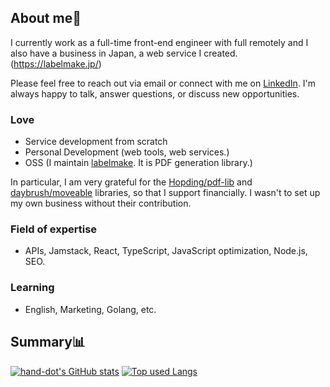 ## About me👋

I currently work as a full-time front-end engineer with full remotely and I also have a business in Japan, a web service I created. (https://labelmake.jp/)

Please feel free to reach out via email or connect with me on [LinkedIn](https://www.linkedin.com/in/hand-dot/). I'm always happy to talk, answer questions, or discuss new opportunities.

### Love
- Service development from scratch
- Personal Development (web tools, web services.)
- OSS (I maintain [labelmake](https://github.com/hand-dot/labelmake). It is PDF generation library.)

In particular, I am very grateful for the [Hopding/pdf-lib](https://github.com/Hopding/pdf-lib) and [daybrush/moveable](https://github.com/daybrush/moveable) libraries, so that I support financially. I wasn't to set up my own business without their contribution.


### Field of expertise
- APIs, Jamstack, React, TypeScript, JavaScript optimization, Node.js, SEO.

### Learning
- English, Marketing, Golang, etc.

## Summary📊

[![hand-dot's GitHub stats](https://github-readme-stats.vercel.app/api?username=hand-dot&count_private=true&show_icons=true&theme=tokyonight)](https://github.com/hand-dot/)
[![Top used Langs](https://github-readme-stats.vercel.app/api/top-langs/?username=hand-dot&layout=compact&theme=tokyonight)](https://github.com/hand-dot/)



